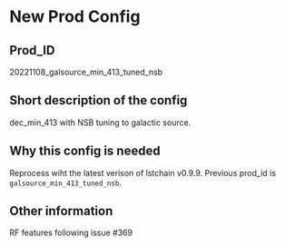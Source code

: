 # New Prod Config

## Prod_ID

20221108_galsource_min_413_tuned_nsb

## Short description of the config

dec_min_413 with NSB tuning to galactic source.

## Why this config is needed

Reprocess wiht the latest verison of lstchain v0.9.9. Previous prod_id is `galsource_min_413_tuned_nsb`.

## Other information

RF features following issue #369
